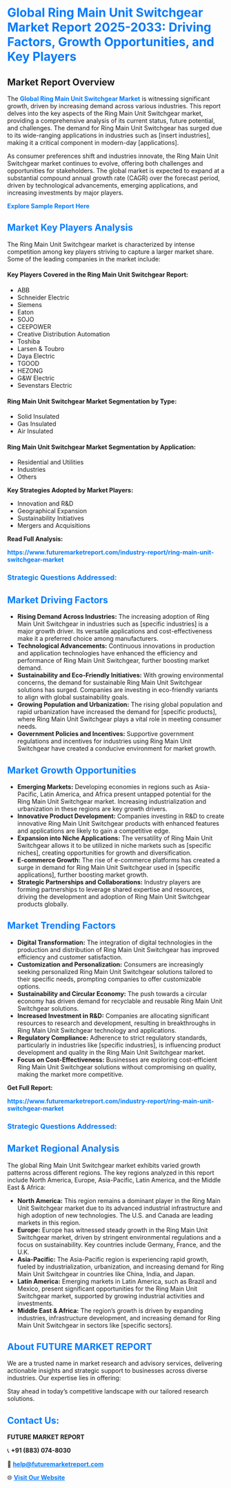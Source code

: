 <h1 style="color: #007BFF;">Global Ring Main Unit Switchgear Market Report 2025-2033: Driving Factors, Growth Opportunities, and Key Players</h1>

<section id="overview">
<h2>Market Report Overview</h2>
<p>The <a href="https://www.futuremarketreport.com/industry-report/ring-main-unit-switchgear-market" style="color: #007BFF; text-decoration: none;"><strong>Global Ring Main Unit Switchgear Market</strong></a> is witnessing significant growth, driven by increasing demand across various industries. This report delves into the key aspects of the Ring Main Unit Switchgear market, providing a comprehensive analysis of its current status, future potential, and challenges. The demand for Ring Main Unit Switchgear has surged due to its wide-ranging applications in industries such as [insert industries], making it a critical component in modern-day [applications].</p>
<p>As consumer preferences shift and industries innovate, the Ring Main Unit Switchgear market continues to evolve, offering both challenges and opportunities for stakeholders. The global market is expected to expand at a substantial compound annual growth rate (CAGR) over the forecast period, driven by technological advancements, emerging applications, and increasing investments by major players.</p>
</section>

<section id="overview">
<p><a href="https://www.futuremarketreport.com/request-sample/reportId=60951" style="color: #007BFF; text-decoration: none;"><strong>Explore Sample Report Here</strong></a></p>
</section>

<section id="key-players">
<h2 style="color: #007BFF;">Market Key Players Analysis</h2>
<p>The Ring Main Unit Switchgear market is characterized by intense competition among key players striving to capture a larger market share. Some of the leading companies in the market include:</p>
<h4>Key Players Covered in the Ring Main Unit Switchgear Report:</h4>
<ul><li>ABB</li><li>Schneider Electric</li><li>Siemens</li><li>Eaton</li><li>SOJO</li><li>CEEPOWER</li><li>Creative Distribution Automation</li><li>Toshiba</li><li>Larsen &amp; Toubro</li><li>Daya Electric</li><li>TGOOD</li><li>HEZONG</li><li>G&amp;W Electric</li><li>Sevenstars Electric</li></ul>
<h4>Ring Main Unit Switchgear Market Segmentation by Type:</h4>
<ul><li>Solid Insulated</li><li>Gas Insulated</li><li>Air Insulated</li></ul>

<h4>Ring Main Unit Switchgear Market Segmentation by Application:</h4>
<ul><li>Residential and Utilities</li><li>Industries</li><li>Others</li></ul>
<p><strong>Key Strategies Adopted by Market Players:</strong></p>
<ul>
<li>Innovation and R&D</li>
<li>Geographical Expansion</li>
<li>Sustainability Initiatives</li>
<li>Mergers and Acquisitions</li>
</ul>
</section>

<section>
<p><strong>Read Full Analysis: </strong></p><a href="https://www.futuremarketreport.com/industry-report/ring-main-unit-switchgear-market" style="color: #007BFF; text-decoration: none;"><strong>https://www.futuremarketreport.com/industry-report/ring-main-unit-switchgear-market</strong></a>
<h3 style="color: #007BFF;">Strategic Questions Addressed:</h3>
</section>

<section id="driving-factors">
<h2 style="color: #007BFF;">Market Driving Factors</h2>
<ul>
<li><strong>Rising Demand Across Industries:</strong> The increasing adoption of Ring Main Unit Switchgear in industries such as [specific industries] is a major growth driver. Its versatile applications and cost-effectiveness make it a preferred choice among manufacturers.</li>
<li><strong>Technological Advancements:</strong> Continuous innovations in production and application technologies have enhanced the efficiency and performance of Ring Main Unit Switchgear, further boosting market demand.</li>
<li><strong>Sustainability and Eco-Friendly Initiatives:</strong> With growing environmental concerns, the demand for sustainable Ring Main Unit Switchgear solutions has surged. Companies are investing in eco-friendly variants to align with global sustainability goals.</li>
<li><strong>Growing Population and Urbanization:</strong> The rising global population and rapid urbanization have increased the demand for [specific products], where Ring Main Unit Switchgear plays a vital role in meeting consumer needs.</li>
<li><strong>Government Policies and Incentives:</strong> Supportive government regulations and incentives for industries using Ring Main Unit Switchgear have created a conducive environment for market growth.</li>
</ul>
</section>

<section id="growth-opportunities">
<h2 style="color: #007BFF;">Market Growth Opportunities</h2>
<ul>
<li><strong>Emerging Markets:</strong> Developing economies in regions such as Asia-Pacific, Latin America, and Africa present untapped potential for the Ring Main Unit Switchgear market. Increasing industrialization and urbanization in these regions are key growth drivers.</li>
<li><strong>Innovative Product Development:</strong> Companies investing in R&D to create innovative Ring Main Unit Switchgear products with enhanced features and applications are likely to gain a competitive edge.</li>
<li><strong>Expansion into Niche Applications:</strong> The versatility of Ring Main Unit Switchgear allows it to be utilized in niche markets such as [specific niches], creating opportunities for growth and diversification.</li>
<li><strong>E-commerce Growth:</strong> The rise of e-commerce platforms has created a surge in demand for Ring Main Unit Switchgear used in [specific applications], further boosting market growth.</li>
<li><strong>Strategic Partnerships and Collaborations:</strong> Industry players are forming partnerships to leverage shared expertise and resources, driving the development and adoption of Ring Main Unit Switchgear products globally.</li>
</ul>
</section>

<section id="trending-factors">
<h2 style="color: #007BFF;">Market Trending Factors</h2>
<ul>
<li><strong>Digital Transformation:</strong> The integration of digital technologies in the production and distribution of Ring Main Unit Switchgear has improved efficiency and customer satisfaction.</li>
<li><strong>Customization and Personalization:</strong> Consumers are increasingly seeking personalized Ring Main Unit Switchgear solutions tailored to their specific needs, prompting companies to offer customizable options.</li>
<li><strong>Sustainability and Circular Economy:</strong> The push towards a circular economy has driven demand for recyclable and reusable Ring Main Unit Switchgear solutions.</li>
<li><strong>Increased Investment in R&D:</strong> Companies are allocating significant resources to research and development, resulting in breakthroughs in Ring Main Unit Switchgear technology and applications.</li>
<li><strong>Regulatory Compliance:</strong> Adherence to strict regulatory standards, particularly in industries like [specific industries], is influencing product development and quality in the Ring Main Unit Switchgear market.</li>
<li><strong>Focus on Cost-Effectiveness:</strong> Businesses are exploring cost-efficient Ring Main Unit Switchgear solutions without compromising on quality, making the market more competitive.</li>
</ul>
</section>

<section>
<p><strong>Get Full Report: </strong></p><a href="https://www.futuremarketreport.com/industry-report/ring-main-unit-switchgear-market" style="color: #007BFF; text-decoration: none;"><strong>https://www.futuremarketreport.com/industry-report/ring-main-unit-switchgear-market</strong></a>
<h3 style="color: #007BFF;">Strategic Questions Addressed:</h3>
</section>


<section id="regional-analysis">
<h2 style="color: #007BFF;">Market Regional Analysis</h2>
<p>The global Ring Main Unit Switchgear market exhibits varied growth patterns across different regions. The key regions analyzed in this report include North America, Europe, Asia-Pacific, Latin America, and the Middle East & Africa:</p>
<ul>
<li><strong>North America:</strong> This region remains a dominant player in the Ring Main Unit Switchgear market due to its advanced industrial infrastructure and high adoption of new technologies. The U.S. and Canada are leading markets in this region.</li>
<li><strong>Europe:</strong> Europe has witnessed steady growth in the Ring Main Unit Switchgear market, driven by stringent environmental regulations and a focus on sustainability. Key countries include Germany, France, and the U.K.</li>
<li><strong>Asia-Pacific:</strong> The Asia-Pacific region is experiencing rapid growth, fueled by industrialization, urbanization, and increasing demand for Ring Main Unit Switchgear in countries like China, India, and Japan.</li>
<li><strong>Latin America:</strong> Emerging markets in Latin America, such as Brazil and Mexico, present significant opportunities for the Ring Main Unit Switchgear market, supported by growing industrial activities and investments.</li>
<li><strong>Middle East & Africa:</strong> The region’s growth is driven by expanding industries, infrastructure development, and increasing demand for Ring Main Unit Switchgear in sectors like [specific sectors].</li>
</ul>
</section>

<footer>
<h2 style="color: #007BFF;">About FUTURE MARKET REPORT</h2>
<p>We are a trusted name in market research and advisory services, delivering actionable insights and strategic support to businesses across diverse industries. Our expertise lies in offering:</p>

<p>Stay ahead in today’s competitive landscape with our tailored research solutions.</p>

<h2 style="color: #007BFF;">Contact Us:</h2>
<p><strong>FUTURE MARKET REPORT</strong></p>
<p>📞 <strong>+91 (883) 074-8030</strong></p>
<p>📧 <strong><a href="mailto:help@futuremarketreport.com" style="color: #007BFF;">help@futuremarketreport.com</a></strong></p>
<p>🌐 <strong><a href="https://www.futuremarketreport.com/" style="color: #007BFF;">Visit Our Website</a></strong></p>
</footer>